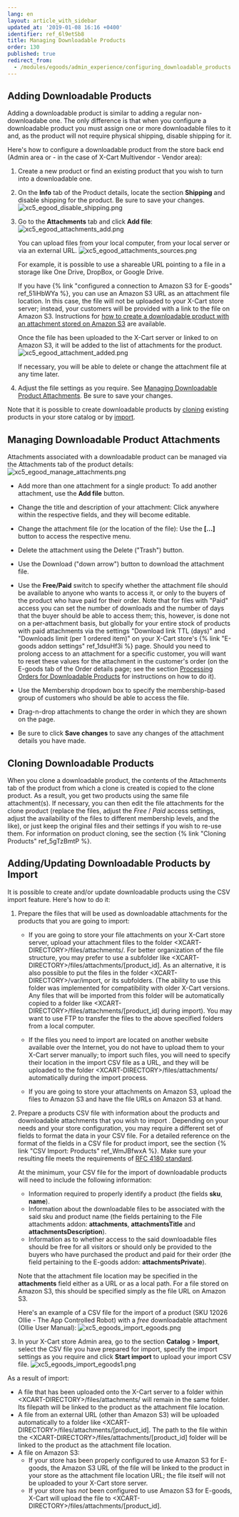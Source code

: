 ```yaml
---
lang: en
layout: article_with_sidebar
updated_at: '2019-01-08 16:16 +0400'
identifier: ref_6l9etSb8
title: Managing Downloadable Products
order: 130
published: true
redirect_from:
  - /modules/egoods/admin_experience/configuring_downloadable_products.html
---
```

## Adding Downloadable Products
Adding a downloadable product is similar to adding a regular non-downloadabe one. The only difference is that when you configure a downloadable product you must assign one or more downloadable files to it and, as the product will not require physical shipping, disable shipping for it.

Here's how to configure a downloadable product from the store back end (Admin area or - in the case of X-Cart Multivendor - Vendor area):

1. Create a new product or find an existing product that you wish to turn into a downloadable one. 

2. On the **Info** tab of the Product details, locate the section **Shipping** and disable shipping for the product. Be sure to save your changes.
   ![xc5_egood_disable_shipping.png]({{site.baseurl}}/attachments/ref_6l9etSb8/xc5_egood_disable_shipping.png)
   
3. Go to the **Attachments** tab and click **Add file**:
   ![xc5_egood_attachments_add.png]({{site.baseurl}}/attachments/ref_6l9etSb8/xc5_egood_attachments_add.png)

   You can upload files from your local computer, from your local server or via an external URL. 
   ![xc5_egood_attachments_sources.png]({{site.baseurl}}/attachments/ref_6l9etSb8/xc5_egood_attachments_sources.png)
   
   For example, it is possible to use a shareable URL pointing to a file in a storage like One Drive, DropBox, or Google Drive.
   
   If you have {% link "configured a connection to Amazon S3 for E-goods" ref_51iHbWYa %}, you can use an Amazon S3 URL as an attachment file location. In this case, the file will not be uploaded to your X-Cart store server; instead, your customers will be provided with a link to the file on Amazon S3. Instructions for [how to create a downloadable product with an attachment stored on Amazon S3](https://kb.x-cart.com/modules/egoods/admin_experience/configuring_amazon_urls.html#amazons3) are available.
   
   Once the file has been uploaded to the X-Cart server or linked to on Amazon S3, it will be added to the list of attachments for the product.
   ![xc5_egood_attachment_added.png]({{site.baseurl}}/attachments/ref_6l9etSb8/xc5_egood_attachment_added.png)
   
   If necessary, you will be able to delete or change the attachment file at any time later.
   
4. Adjust the file settings as you require. See [Managing Downloadable Product Attachments](#managing-downloadable-product-attachments). Be sure to save your changes.

Note that it is possible to create downloadable products by [cloning](#cloning-downloadable-products) existing products in your store catalog or by [import](#addingupdating-downloadable-products-by-import).

## Managing Downloadable Product Attachments
Attachments associated with a downloadable product can be managed via the Attachments tab of the product details: 
   ![xc5_egood_manage_attachments.png]({{site.baseurl}}/attachments/ref_6l9etSb8/xc5_egood_manage_attachments.png)  

   * Add more than one attachment for a single product: To add another attachment, use the **Add file** button.
   
   * Change the title and description of your attachment: Click anywhere within the respective fields, and they will become editable.
   
   * Change the attachment file (or the location of the file): Use the **[...]** button to access the respective menu.
     
   * Delete the attachment using the Delete ("Trash") button.
   
   * Use the Download ("down arrow") button to download the attachment file.
   
   * Use the **Free/Paid** switch to specify whether the attachment file should be available to anyone who wants to access it, or only to the buyers of the product who have paid for their order. Note that for files with "Paid" access you can set the number of downloads and the number of days that the buyer should be able to access them; this, however, is done not on a per-attachment basis, but globally for your entire stock of products with paid attachments via the settings "Download link TTL (days)" and "Downloads limit (per 1 ordered item)" on your X-Cart store's {% link "E-goods addon settings" ref_1dsuHf3i %} page. Should you need to prolong access to an attachment for a specific customer, you will want to reset these values for the attachment in the customer's order (on the E-goods tab of the Order details page; see the section [Processing Orders for Downloadable Products](https://kb.x-cart.com/modules/egoods/admin_experience/processing_orders_for_downloadable_products.html#renew-egoods-access) for instructions on how to do it).
   
   * Use the Membership dropdown box to specify the membership-based group of customers who should be able to access the file.
   
   * Drag-n-drop attachments to change the order in which they are shown on the page.
   
   * Be sure to click **Save changes** to save any changes of the attachment details you have made.

## Cloning Downloadable Products
When you clone a downloadable product, the contents of the Attachments tab of the product from which a clone is created is copied to the clone product. As a result, you get two products using the same file attachment(s). If necessary, you can then edit the file attachments for the clone product (replace the files, adjust the _Free_ / _Paid_ access settings, adjust the availability of the files to different membership levels, and the like), or just keep the original files and their settings if you wish to re-use them. For information on product cloning, see the section {% link "Cloning Products" ref_5gTzBmtP %}.
   
## Adding/Updating Downloadable Products by Import  
It is possible to create and/or update downloadable products using the CSV import feature. Here's how to do it:

1. Prepare the files that will be used as downloadable attachments for the products that you are going to import:

   * If you are going to store your file attachments on your X-Cart store server, upload your attachment files to the folder &lt;XCART-DIRECTORY&gt;/files/attachments/. For better organization of the file structure, you may prefer to use a subfolder like &lt;XCART-DIRECTORY&gt;/files/attachments/[product_id]. As an alternative, it is also possible to put the files in the folder &lt;XCART-DIRECTORY&gt;/var/import, or its subfolders. (The ability to use this folder was implemented for compatibility with older X-Cart versions. Any files that will be imported from this folder will be automatically copied to a folder like &lt;XCART-DIRECTORY&gt;/files/attachments/[product_id] during import). You may want to use FTP to transfer the files to the above specified folders from a local computer. 
     
   * If the files you need to import are located on another website available over the Internet, you do not have to upload them to your X-Cart server manually; to import such files, you will need to specify their location in the import CSV file as a URL, and they will be uploaded to the folder &lt;XCART-DIRECTORY&gt;/files/attachments/ automatically during the import process.
   
   * If you are going to store your attachments on Amazon S3, upload the files to Amazon S3 and have the file URLs on Amazon S3 at hand. 

2. Prepare a products CSV file with information about the products and downloadable attachments that you wish to import . Depending on your needs and your store configuration, you may require a different set of fields to format the data in your CSV file. For a detailed reference on the format of the fields in a CSV file for product import, see the section {% link "CSV Import: Products" ref_WmJBfwxA %}. Make sure your resulting file meets the requirements of [RFC 4180 standard](https://en.wikipedia.org/wiki/Comma-separated_values#RFC_4180_standard). 

   At the minimum, your CSV file for the import of downloadable products will need to include the following information:
   * Information required to properly identify a product (the fields **sku**, **name**).
   * Information about the downloadable files to be associated with the said sku and product name (the fields pertaining to the File attachments addon: **attachments**, **attachmentsTitle** and **attachmentsDescription**). 
   * Information as to whether access to the said downloadable files should be free for all visitors or should only be provided to the buyers who have purchased the product and paid for their order (the field pertaining to the E-goods addon: **attachmentsPrivate**).
   
   Note that the attachment file location may be specified in the **attachments** field either as a URL or as a local path. For a file stored on Amazon S3, this should be specified simply as the file URL on Amazon S3.  
   
   Here's an example of a CSV file for the import of a product (SKU 12026 Ollie - The App Controlled Robot) with a *free* downloadable attachment (Ollie User Manual):
   ![xc5_egoods_import_egoods.png]({{site.baseurl}}/attachments/ref_6l9etSb8/xc5_egoods_import_egoods.png)
   
3. In your X-Cart store Admin area, go to the section **Catalog** > **Import**, select the CSV file you have prepared for import, specify the import settings as you require and click **Start import** to upload your import CSV file.
   ![xc5_egoods_import_egoods1.png]({{site.baseurl}}/attachments/ref_6l9etSb8/xc5_egoods_import_egoods1.png)

As a result of import:
* A file that has been uploaded onto the X-Cart server to a folder within &lt;XCART-DIRECTORY>/files/attachments/ will remain in the same folder. Its filepath will be linked to the product as the attachment file location. 
* A file from an external URL (other than Amazon S3) will be uploaded automatically to a folder like &lt;XCART-DIRECTORY&gt;/files/attachments/[product_id]. The path to the file within the &lt;XCART-DIRECTORY&gt;/files/attachments/[product_id] folder will be linked to the product as the attachment file location. 
* A file on Amazon S3: 
  - If your store has been properly configured to use Amazon S3 for E-goods, the Amazon S3 URL of the file will be linked to the product in your store as the attachment file location URL; the file itself will not be uploaded to your X-Cart store server. 
  - If your store has *not* been configured to use Amazon S3 for E-goods, X-Cart will upload the file to &lt;XCART-DIRECTORY&gt;/files/attachments/[product_id].
